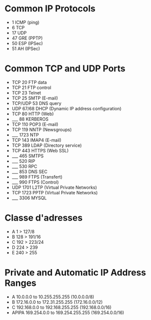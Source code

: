 # Common IP Protocols
* 1 	ICMP (ping)  
* 6 	TCP  
* 17 	UDP  
* 47 	GRE (PPTP)  
* 50 	ESP (IPSec)  
* 51 	AH (IPSec)  

# Common TCP and UDP Ports
* TCP 	20 	FTP data  
* TCP 	21 	FTP control  
* TCP 	23 	Telnet  
* TCP 	25 	SMTP (E-mail)  
* TCP/UDP 	53 	DNS query  
* UDP 	67/68 	DHCP (Dynamic IP address configuration)  
* TCP 	80 	HTTP (Web)
* ___   88  KERBEROS
* TCP 	110 	POP3 (E-mail)  
* TCP 	119 	NNTP (Newsgroups)
* ___   1723  NTP   
* TCP 	143 	IMAP4 (E-mail)  
* TCP 	389 	LDAP (Directory service)  
* TCP 	443 	HTTPS (Web SSL)
* ___   465   SMTPS
* ___   520   RIP
* ___   530   RPC
* ___   853   DNS SEC
* ___   989   FTPS (Transfert)
* ___   990   FTPS (Control)  
* UDP 	1701 	L2TP (Virtual Private Networks)  
* TCP 	1723 	PPTP (Virtual Private Networks)  
* ___   3306  MYSQL
# Classe d'adresses

* A   1 > 127/8
* B   128 > 191/16
* C   192 > 223/24
* D   224 > 239
* E   240 > 255
# Private and Automatic IP Address Ranges
* A 	10.0.0.0 to 10.255.255.255 (10.0.0.0/8)  
* B 	172.16.0.0 to 172.31.255.255 (172.16.0.0/12)  
* C 	192.168.0.0 to 192.168.255.255 (192.168.0.0/16)  
* APIPA 	169.254.0.0 to 169.254.255.255 (169.254.0.0/16)
